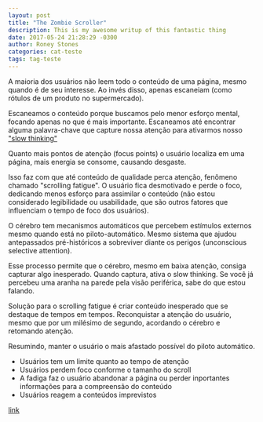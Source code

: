 ```yaml
---
layout: post
title: "The Zombie Scroller"
description: This is my awesome writup of this fantastic thing
date: 2017-05-24 21:28:29 -0300
author: Roney Stones
categories: cat-teste
tags: tag-teste
---
```


A maioria dos usuários não leem todo o conteúdo de uma página, mesmo quando é de seu interesse. Ao invés disso, apenas escaneiam (como rótulos de um produto no supermercado).

Escaneamos o conteúdo porque buscamos pelo menor esforço mental, focando apenas no que é mais importante. Escaneamos até encontrar alguma palavra-chave que capture nossa atenção para ativarmos nosso ["slow thinking"](https://en.wikipedia.org/wiki/Thinking,_Fast_and_Slow)

Quanto mais pontos de atenção (focus points) o usuário localiza em uma página, mais energia se consome, causando desgaste.

Isso faz com que até conteúdo de qualidade perca atenção, fenômeno chamado "scrolling fatigue". O usuário fica desmotivado e perde o foco, dedicando menos esforço para assimilar o conteúdo (não estou considerado legibilidade ou usabilidade, que são outros fatores que influenciam o tempo de foco dos usuários).

O cérebro tem mecanismos automáticos que percebem estímulos externos mesmo quando está no piloto-automático. Mesmo sistema que ajudou antepassados pré-históricos a sobreviver diante os perigos (unconscious selective attention).

Esse processo permite que o cérebro, mesmo em baixa atenção, consiga capturar algo inesperado. Quando captura, ativa o slow thinking. Se você já percebeu uma aranha na parede pela visão periférica, sabe do que estou falando.

Solução para o scrolling fatigue é criar conteúdo inesperado que se destaque de tempos em tempos. Reconquistar a atenção do usuário, mesmo que por um milésimo de segundo, acordando o cérebro e retomando atenção.

Resumindo, manter o usuário o mais afastado possível do piloto automático.

* Usuários tem um limite quanto ao tempo de atenção
* Usuários perdem foco conforme o tamanho do scroll
* A fadiga faz o usuário abandonar a página ou perder inportantes informações para a compreensão do conteúdo
* Usuários reagem a conteúdos imprevistos

[link](https://www.sitepoint.com/the-ux-of-zombie-scrollers-and-how-to-cure-it/)
